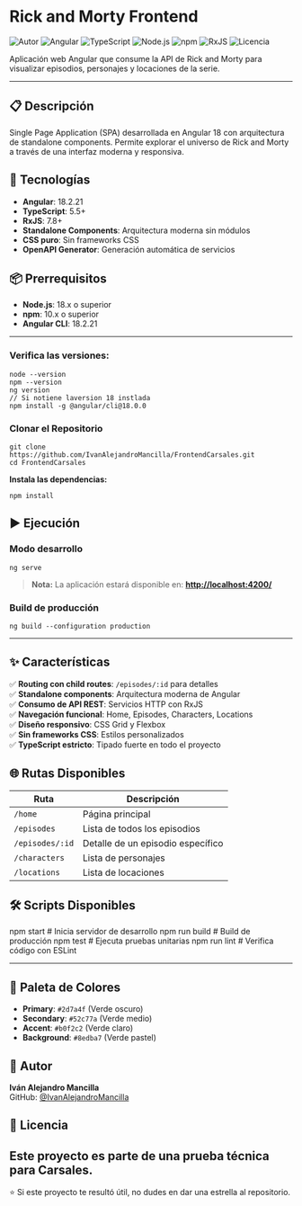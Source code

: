 # Rick and Morty Frontend

![Autor](https://img.shields.io/badge/Autor-Iv%C3%A1n%20Mancilla-lightgrey)  ![Angular](https://img.shields.io/badge/Angular-18.2.21-DD0031?logo=angular&logoColor=white)  ![TypeScript](https://img.shields.io/badge/TypeScript-5.5+-3178C6?logo=typescript&logoColor=white)  ![Node.js](https://img.shields.io/badge/Node.js-18+-339933?logo=node.js&logoColor=white) 
![npm](https://img.shields.io/badge/npm-10+-CB3837?logo=npm&logoColor=white)  ![RxJS](https://img.shields.io/badge/RxJS-7.8+-B7178C?logo=reactivex&logoColor=white)  ![Licencia](https://img.shields.io/badge/Licencia-Unlicense-blue)

Aplicación web Angular que consume la API de Rick and Morty para visualizar episodios, personajes y locaciones de la serie.

---
## 📋 Descripción

Single Page Application (SPA) desarrollada en Angular 18 con arquitectura de standalone components. Permite explorar el universo de Rick and Morty a través de una interfaz moderna y responsiva.

## 🚀 Tecnologías

- **Angular**: 18.2.21
- **TypeScript**: 5.5+
- **RxJS**: 7.8+
- **Standalone Components**: Arquitectura moderna sin módulos
- **CSS puro**: Sin frameworks CSS
- **OpenAPI Generator**: Generación automática de servicios

## 📦 Prerrequisitos

- **Node.js**: 18.x o superior
- **npm**: 10.x o superior
- **Angular CLI**: 18.2.21
---
### Verifica las versiones:
```
node --version
npm --version
ng version
// Si notiene laversion 18 instlada
npm install -g @angular/cli@18.0.0
```
### Clonar el Repositorio
```
git clone https://github.com/IvanAlejandroMancilla/FrontendCarsales.git
cd FrontendCarsales
```
**Instala las dependencias:**
```
npm install
```
## ▶️ Ejecución
### Modo desarrollo
```
ng serve
```

> **Nota:** La aplicación estará disponible en: [**http://localhost:4200/**](http://localhost:4200/)

### Build de producción
```
ng build --configuration production
```
---
## ✨ Características

✅ **Routing con child routes**: `/episodes/:id` para detalles  
✅ **Standalone components**: Arquitectura moderna de Angular  
✅ **Consumo de API REST**: Servicios HTTP con RxJS  
✅ **Navegación funcional**: Home, Episodes, Characters, Locations  
✅ **Diseño responsivo**: CSS Grid y Flexbox  
✅ **Sin frameworks CSS**: Estilos personalizados  
✅ **TypeScript estricto**: Tipado fuerte en todo el proyecto  

## 🌐 Rutas Disponibles

| Ruta | Descripción |
|------|-------------|
| `/home` | Página principal |
| `/episodes` | Lista de todos los episodios |
| `/episodes/:id` | Detalle de un episodio específico |
| `/characters` | Lista de personajes |
| `/locations` | Lista de locaciones |

## 🛠️ Scripts Disponibles

npm start # Inicia servidor de desarrollo
npm run build # Build de producción
npm test # Ejecuta pruebas unitarias
npm run lint # Verifica código con ESLint

----

## 🎨 Paleta de Colores

- **Primary**: `#2d7a4f` (Verde oscuro)
- **Secondary**: `#52c77a` (Verde medio)
- **Accent**: `#b0f2c2` (Verde claro)
- **Background**: `#8edba7` (Verde pastel)

## 👤 Autor

**Iván Alejandro Mancilla**  
GitHub: [@IvanAlejandroMancilla](https://github.com/IvanAlejandroMancilla)

## 📄 Licencia
Este proyecto es parte de una prueba técnica para Carsales.
---
⭐ Si este proyecto te resultó útil, no dudes en dar una estrella al repositorio.
